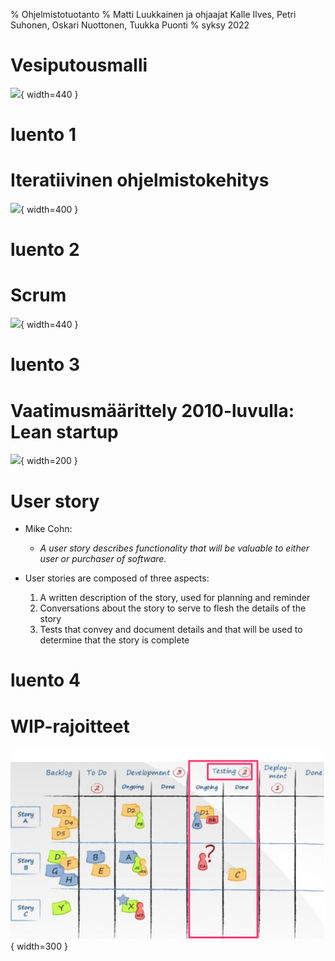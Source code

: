 % Ohjelmistotuotanto
% Matti Luukkainen ja ohjaajat Kalle Ilves, Petri Suhonen, Oskari Nuottonen, Tuukka Puonti
% syksy 2022

# Vesiputousmalli

![](https://raw.githubusercontent.com/mluukkai/ohjelmistotekniikka-kevat2019/master/web/images/l-1.png){ width=440 }

# luento 1

# Iteratiivinen ohjelmistokehitys

![](../ohjelmistotuotanto-hy.github.io/images/1-4.png){ width=400 }

# luento 2

# Scrum

![](../ohjelmistotuotanto-hy.github.io/images/2-1.png){ width=440 }

# luento 3

# Vaatimusmäärittely 2010-luvulla: Lean startup

![](../ohjelmistotuotanto-hy.github.io/images/2-3.png){ width=200 }

# User story

- Mike Cohn:

  - _A user story describes functionality that will be valuable to either user or purchaser of software._

- User stories are composed of three aspects:
  1. A written description of the story, used for planning and reminder
  2. Conversations about the story to serve to flesh the details of the story
  3. Tests that convey and document details and that will be used to determine that the story is complete

# luento 4

# WIP-rajoitteet

![](./images/2-25b.png){ width=300 }
